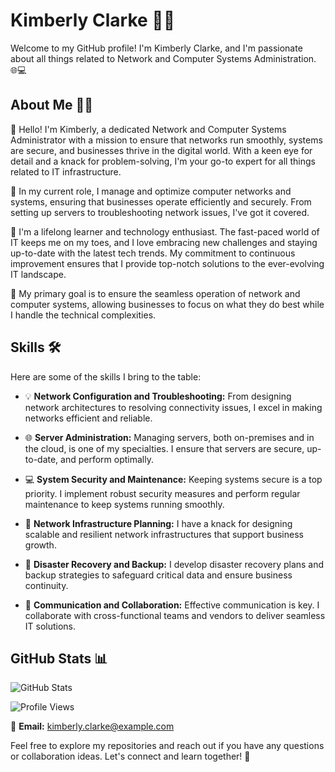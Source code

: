 
# Kimberly Clarke 👩‍💻

Welcome to my GitHub profile! I'm Kimberly Clarke, and I'm passionate about all things related to Network and Computer Systems Administration. 🌐💻

## About Me 🙋‍♀️

👋 Hello! I'm Kimberly, a dedicated Network and Computer Systems Administrator with a mission to ensure that networks run smoothly, systems are secure, and businesses thrive in the digital world. With a keen eye for detail and a knack for problem-solving, I'm your go-to expert for all things related to IT infrastructure.

💼 In my current role, I manage and optimize computer networks and systems, ensuring that businesses operate efficiently and securely. From setting up servers to troubleshooting network issues, I've got it covered.

🚀 I'm a lifelong learner and technology enthusiast. The fast-paced world of IT keeps me on my toes, and I love embracing new challenges and staying up-to-date with the latest tech trends. My commitment to continuous improvement ensures that I provide top-notch solutions to the ever-evolving IT landscape.

🎯 My primary goal is to ensure the seamless operation of network and computer systems, allowing businesses to focus on what they do best while I handle the technical complexities.

## Skills 🛠️

Here are some of the skills I bring to the table:

- 💡 **Network Configuration and Troubleshooting:** From designing network architectures to resolving connectivity issues, I excel in making networks efficient and reliable.

- 🌐 **Server Administration:** Managing servers, both on-premises and in the cloud, is one of my specialties. I ensure that servers are secure, up-to-date, and perform optimally.

- 💻 **System Security and Maintenance:** Keeping systems secure is a top priority. I implement robust security measures and perform regular maintenance to keep systems running smoothly.

- 📡 **Network Infrastructure Planning:** I have a knack for designing scalable and resilient network infrastructures that support business growth.

- 🚧 **Disaster Recovery and Backup:** I develop disaster recovery plans and backup strategies to safeguard critical data and ensure business continuity.

- 💬 **Communication and Collaboration:** Effective communication is key. I collaborate with cross-functional teams and vendors to deliver seamless IT solutions.

## GitHub Stats 📊

![GitHub Stats](https://github-readme-stats.vercel.app/api?username=davidlaid143&show_icons=true&theme=radical)

![Profile Views](https://komarev.com/ghpvc/?username=Kimberly-Clarke&color=blue)

📧 **Email:** [kimberly.clarke@example.com](mailto:kimberly.clarke@example.com)

Feel free to explore my repositories and reach out if you have any questions or collaboration ideas. Let's connect and learn together! 🤝
